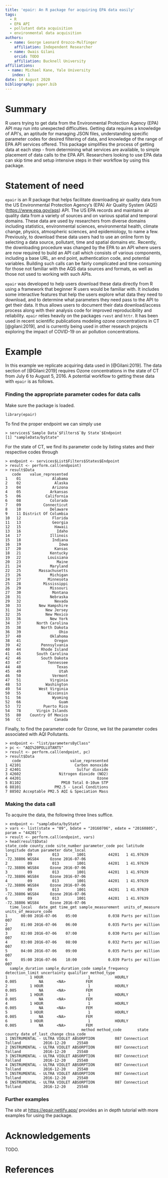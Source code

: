 ```yaml
---
title: 'epair: An R package for acquiring EPA data easily'
tags:
  - R
  - EPA API
  - pollutant data acquisition
  - environmental data acquisition
authors:
  - name: George Leonard Orozco-Mulfinger
    affiliation: Independent Researcher
  - name: Owais Gilani
    orcid: TODO
    affiliation: Bucknell University
affiliations:
 - name: Michael Kane, Yale University
   index: 1
date: 14 August 2020
bibliography: paper.bib
---
```


# Summary

R users trying to get data from the Environmental Protection Agency (EPA) API may run into 
unexpected difficulties. Getting data requires a knowledge of API's, an aptitude for managing JSON files, understanding
specific parameter codes for desired filtering of data, and knowledge of the range of EPA API services
offered. This package simplifies the process of getting data at each step - from determining 
what services are available, to simple placement of data calls to the EPA API. Researchers looking to use EPA data can skip time and setup intensive steps in their workflow by using this package.


# Statement of need 

`epair` is an R package that helps facilitate downloading air quality data from the US Environmental Protection Agency’s (EPA) Air Quality System (AQS) (https://www.epa.gov/aqs) API. The US EPA records and maintains air quality data from a variety of sources and on various spatial and temporal domains. These data are used by researchers from diverse domains including statistics, environmental sciences, environmental health, climate change, physics, atmospheric sciences, and epidemiology, to name a few. Previously, to download these data users had to use an online form by selecting a data source, pollutant, time and spatial domains etc. Recently, the downloading procedure was changed by the EPA to an API where users are now required to build an API call which consists of various components, including a base URL, an end point, authentication code, and potential variables. Building such calls can be fairly complicated and time consuming for those not familiar with the AQS data sources and formats, as well as those not used to working with such APIs.

 

`epair` was developed to help users download these data directly from R using a framework that beginner R users would be familiar with. It includes some interactive features that help the users explore what data they need to download, and to determine what parameters they need pass to the API to get their data. It thus allows users to document their data download/access process along with their analysis code for improved reproducibility and reliability. `epair` relies heavily on the packages `rvest` and `httr`. It has been used in recent scientific publications modeling ozone concentrations in CT [@gilani:2019], and is currently being used in other research projects exploring the impact of COVID-19 on air pollution concentrations.

# Example

In this example we replicate acquiring data used in [@Gilani:2019]. The data section of [@Gilani:2019] requires Ozone concentrations in the state of CT from July 6 to August 5, 2016. A potential workflow to getting these data with `epair` is as follows.

### Finding the appropriate parameter codes for data calls

Make sure the package is loaded.

```
library(epair)
```

To find the proper endpoint we can simply use
```
> services$`Sample Data`$Filters$`By State`$Endpoint
[1] "sampleData/byState"
```

For the state of CT, we find its parameter code by listing states and their respective codes through
```
> endpoint <- services$List$Filters$States$Endpoint
> result <- perform.call(endpoint)
> result$Data
   code    value_represented
1    01              Alabama
2    02               Alaska
3    04              Arizona
4    05             Arkansas
5    06           California
6    08             Colorado
7    09          Connecticut
8    10             Delaware
9    11 District Of Columbia
10   12              Florida
11   13              Georgia
12   15               Hawaii
13   16                Idaho
14   17             Illinois
15   18              Indiana
16   19                 Iowa
17   20               Kansas
18   21             Kentucky
19   22            Louisiana
20   23                Maine
21   24             Maryland
22   25        Massachusetts
23   26             Michigan
24   27            Minnesota
25   28          Mississippi
26   29             Missouri
27   30              Montana
28   31             Nebraska
29   32               Nevada
30   33        New Hampshire
31   34           New Jersey
32   35           New Mexico
33   36             New York
34   37       North Carolina
35   38         North Dakota
36   39                 Ohio
37   40             Oklahoma
38   41               Oregon
39   42         Pennsylvania
40   44         Rhode Island
41   45       South Carolina
42   46         South Dakota
43   47            Tennessee
44   48                Texas
45   49                 Utah
46   50              Vermont
47   51             Virginia
48   53           Washington
49   54        West Virginia
50   55            Wisconsin
51   56              Wyoming
52   66                 Guam
53   72          Puerto Rico
54   78       Virgin Islands
55   80    Country Of Mexico
56   CC               Canada
```

Finally, to find the parameter code for Ozone, we list the parameter codes associated with AQI Pollutants. 
```
> endpoint <- "list/parametersByClass"
> pc <- "AQI%20POLLUTANTS"
> result <- perform.call(endpoint, pc)
> result$Data
   code                      value_represented
1 42101                        Carbon monoxide
2 42401                         Sulfur dioxide
3 42602                 Nitrogen dioxide (NO2)
4 44201                                  Ozone
5 81102                  PM10 Total 0-10um STP
6 88101               PM2.5 - Local Conditions
7 88502 Acceptable PM2.5 AQI & Speciation Mass
```

### Making the data call

To acquire the data, the following three lines suffice.
```
> endpoint <- "sampleData/byState"
> vars <- list(state = "09", bdate = "20160706", edate = "20160805", param = "44201")
> result <- perform.call(endpoint, vars)
> head(result$Data)
state_code county_code site_number parameter_code poc latitude longitude datum parameter date_local
1         09         013        1001          44201   1 41.97639 -72.38806 WGS84     Ozone 2016-07-06
2         09         013        1001          44201   1 41.97639 -72.38806 WGS84     Ozone 2016-07-06
3         09         013        1001          44201   1 41.97639 -72.38806 WGS84     Ozone 2016-07-06
4         09         013        1001          44201   1 41.97639 -72.38806 WGS84     Ozone 2016-07-06
5         09         013        1001          44201   1 41.97639 -72.38806 WGS84     Ozone 2016-07-06
6         09         013        1001          44201   1 41.97639 -72.38806 WGS84     Ozone 2016-07-06
  time_local   date_gmt time_gmt sample_measurement  units_of_measure units_of_measure_code
1      00:00 2016-07-06    05:00              0.038 Parts per million                   007
2      01:00 2016-07-06    06:00              0.035 Parts per million                   007
3      02:00 2016-07-06    07:00              0.030 Parts per million                   007
4      03:00 2016-07-06    08:00              0.032 Parts per million                   007
5      04:00 2016-07-06    09:00              0.035 Parts per million                   007
6      05:00 2016-07-06    10:00              0.039 Parts per million                   007
  sample_duration sample_duration_code sample_frequency detection_limit uncertainty qualifier method_type
1          1 HOUR                    1           HOURLY           0.005          NA      <NA>         FEM
2          1 HOUR                    1           HOURLY           0.005          NA      <NA>         FEM
3          1 HOUR                    1           HOURLY           0.005          NA      <NA>         FEM
4          1 HOUR                    1           HOURLY           0.005          NA      <NA>         FEM
5          1 HOUR                    1           HOURLY           0.005          NA      <NA>         FEM
6          1 HOUR                    1           HOURLY           0.005          NA      <NA>         FEM
                                  method method_code       state  county date_of_last_change cbsa_code
1 INSTRUMENTAL - ULTRA VIOLET ABSORPTION         087 Connecticut Tolland          2016-12-20     25540
2 INSTRUMENTAL - ULTRA VIOLET ABSORPTION         087 Connecticut Tolland          2016-12-20     25540
3 INSTRUMENTAL - ULTRA VIOLET ABSORPTION         087 Connecticut Tolland          2016-12-20     25540
4 INSTRUMENTAL - ULTRA VIOLET ABSORPTION         087 Connecticut Tolland          2016-12-20     25540
5 INSTRUMENTAL - ULTRA VIOLET ABSORPTION         087 Connecticut Tolland          2016-12-20     25540
6 INSTRUMENTAL - ULTRA VIOLET ABSORPTION         087 Connecticut Tolland          2016-12-20     25540
```

### Further examples

The site at https://epair.netlify.app/ provides an in depth tutorial with more examples for using the 
package.

# Acknowledgements

TODO.

# References